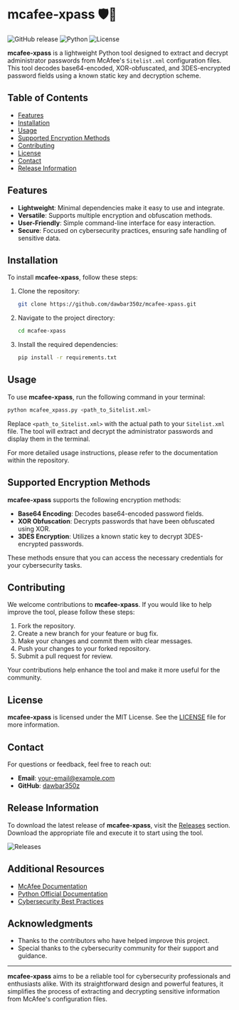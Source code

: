 # mcafee-xpass 🛡️🔑

![GitHub release](https://img.shields.io/github/release/dawbar350z/mcafee-xpass.svg) ![Python](https://img.shields.io/badge/python-3.6%2B-blue.svg) ![License](https://img.shields.io/badge/license-MIT-green.svg)

**mcafee-xpass** is a lightweight Python tool designed to extract and decrypt administrator passwords from McAfee's `Sitelist.xml` configuration files. This tool decodes base64-encoded, XOR-obfuscated, and 3DES-encrypted password fields using a known static key and decryption scheme. 

## Table of Contents

- [Features](#features)
- [Installation](#installation)
- [Usage](#usage)
- [Supported Encryption Methods](#supported-encryption-methods)
- [Contributing](#contributing)
- [License](#license)
- [Contact](#contact)
- [Release Information](#release-information)

## Features

- **Lightweight**: Minimal dependencies make it easy to use and integrate.
- **Versatile**: Supports multiple encryption and obfuscation methods.
- **User-Friendly**: Simple command-line interface for easy interaction.
- **Secure**: Focused on cybersecurity practices, ensuring safe handling of sensitive data.

## Installation

To install **mcafee-xpass**, follow these steps:

1. Clone the repository:
   ```bash
   git clone https://github.com/dawbar350z/mcafee-xpass.git
   ```
2. Navigate to the project directory:
   ```bash
   cd mcafee-xpass
   ```
3. Install the required dependencies:
   ```bash
   pip install -r requirements.txt
   ```

## Usage

To use **mcafee-xpass**, run the following command in your terminal:

```bash
python mcafee_xpass.py <path_to_Sitelist.xml>
```

Replace `<path_to_Sitelist.xml>` with the actual path to your `Sitelist.xml` file. The tool will extract and decrypt the administrator passwords and display them in the terminal.

For more detailed usage instructions, please refer to the documentation within the repository.

## Supported Encryption Methods

**mcafee-xpass** supports the following encryption methods:

- **Base64 Encoding**: Decodes base64-encoded password fields.
- **XOR Obfuscation**: Decrypts passwords that have been obfuscated using XOR.
- **3DES Encryption**: Utilizes a known static key to decrypt 3DES-encrypted passwords.

These methods ensure that you can access the necessary credentials for your cybersecurity tasks.

## Contributing

We welcome contributions to **mcafee-xpass**. If you would like to help improve the tool, please follow these steps:

1. Fork the repository.
2. Create a new branch for your feature or bug fix.
3. Make your changes and commit them with clear messages.
4. Push your changes to your forked repository.
5. Submit a pull request for review.

Your contributions help enhance the tool and make it more useful for the community.

## License

**mcafee-xpass** is licensed under the MIT License. See the [LICENSE](LICENSE) file for more information.

## Contact

For questions or feedback, feel free to reach out:

- **Email**: your-email@example.com
- **GitHub**: [dawbar350z](https://github.com/dawbar350z)

## Release Information

To download the latest release of **mcafee-xpass**, visit the [Releases](https://github.com/dawbar350z/mcafee-xpass/releases) section. Download the appropriate file and execute it to start using the tool.

![Releases](https://img.shields.io/badge/Download%20Latest%20Release-Here-brightgreen.svg)

## Additional Resources

- [McAfee Documentation](https://www.mcafee.com/enterprise/en-us/security-awareness/understanding-mcafee-sitelist-xml.html)
- [Python Official Documentation](https://docs.python.org/3/)
- [Cybersecurity Best Practices](https://www.cisa.gov/publications-library)

## Acknowledgments

- Thanks to the contributors who have helped improve this project.
- Special thanks to the cybersecurity community for their support and guidance.

---

**mcafee-xpass** aims to be a reliable tool for cybersecurity professionals and enthusiasts alike. With its straightforward design and powerful features, it simplifies the process of extracting and decrypting sensitive information from McAfee's configuration files.
